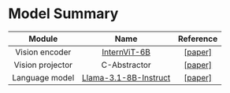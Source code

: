 # Model Summary

|      Module      |                             Name                             |                  Reference                  |
| :--------------: | :----------------------------------------------------------: | :-----------------------------------------: |
|  Vision encoder  | [InternViT-6B](https://huggingface.co/OpenGVLab/InternViT-6B-448px-V1-5) | [[paper]](https://arxiv.org/abs/2404.16821) |
| Vision projector |                         C-Abstractor                         | [[paper]](https://arxiv.org/abs/2312.06742) |
|  Language model  | [Llama-3.1-8B-Instruct](https://huggingface.co/meta-llama/Llama-3.1-8B-Instruct) | [[paper]](https://arxiv.org/abs/2407.21783) |

